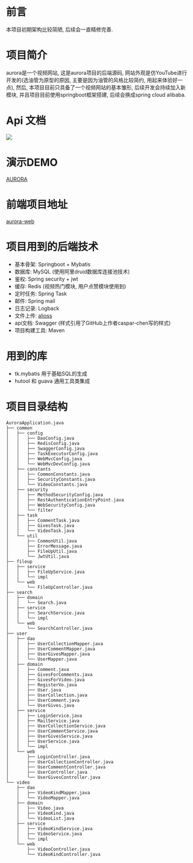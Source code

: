 # 前言
本项目初期架构比较简陋, 后续会一直精修完善.

# 项目简介
aurora是一个视频网站, 这是aurora项目的后端源码, 
网站外观是仿YouTube进行开发的(选油管为原型的原因, 主要是因为油管的风格比较简约, 用起来体验好一点),
然后, 本项目目前只具备了一个视频网站的基本雏形, 后续开发会持续加入新模块, 
并且项目目前使用springboot框架搭建, 后续会换成spring cloud alibaba.


# Api 文档
![](https://cdn.jsdelivr.net/gh/kyralo/aurora-server/aurora-server-api.png)

# 演示DEMO
[AURORA](https://aurora.kyralo.online)

# 前端项目地址
[aurora-web](https://github.com/kyralo/aurora-web)

# 项目用到的后端技术
- 基本骨架: Springboot + Mybatis
- 数据库: MySQL (使用阿里druid数据库连接池技术)
- 鉴权: Spring security + jwt
- 缓存: Redis (视频热门模块, 用户点赞模块使用到)
- 定时任务: Spring Task
- 邮件: Spring mail
- 日志记录: Logback
- 文件上传: [alioss](https://oss.console.aliyun.com/)
- api文档: Swagger (样式引用了GitHub上作者caspar-chen写的样式)
- 项目构建工具: Maven

# 用到的库
- tk.mybatis 用于基础SQL的生成
- hutool 和 guava 通用工具类集成

# 项目目录结构
    AuroraApplication.java
    ├── common
    │   ├── config
    │   │   ├── DaoConfig.java
    │   │   ├── RedisConfig.java
    │   │   ├── SwaggerConfig.java
    │   │   ├── TaskExecutorConfig.java
    │   │   ├── WebMvcConfig.java
    │   │   └── WebMvcDevConfig.java
    │   ├── constants
    │   │   ├── CommonConstants.java
    │   │   ├── SecurityConstants.java
    │   │   └── VideoConstants.java
    │   ├── security
    │   │   ├── MethodSecurityConfig.java
    │   │   ├── RestAuthenticationEntryPoint.java
    │   │   ├── WebSecurityConfig.java
    │   │   └── filter
    │   ├── task
    │   │   ├── CommentTask.java
    │   │   ├── GivesTask.java
    │   │   └── VideoTask.java
    │   └── util
    │       ├── CommonUtil.java
    │       ├── ErrorMessage.java
    │       ├── FileUpUtil.java
    │       └── JwtUtil.java
    ├── fileup
    │   ├── service
    │   │   ├── FileUpService.java
    │   │   └── impl
    │   └── web
    │       └── FileUpController.java
    ├── search
    │   ├── domain
    │   │   └── Search.java
    │   ├── service
    │   │   ├── SearchService.java
    │   │   └── impl
    │   └── web
    │       └── SearchController.java
    ├── user
    │   ├── dao
    │   │   ├── UserCollectionMapper.java
    │   │   ├── UserCommentMapper.java
    │   │   ├── UserGivesMapper.java
    │   │   └── UserMapper.java
    │   ├── domain
    │   │   ├── Comment.java
    │   │   ├── GivesForComments.java
    │   │   ├── GivesForVideo.java
    │   │   ├── RegisterVo.java
    │   │   ├── User.java
    │   │   ├── UserCollection.java
    │   │   ├── UserComment.java
    │   │   └── UserGives.java
    │   ├── service
    │   │   ├── LoginService.java
    │   │   ├── MailService.java
    │   │   ├── UserCollectionService.java
    │   │   ├── UserCommentService.java
    │   │   ├── UserGivesService.java
    │   │   ├── UserService.java
    │   │   └── impl
    │   └── web
    │       ├── LoginController.java
    │       ├── UserCollectionController.java
    │       ├── UserCommentController.java
    │       ├── UserController.java
    │       └── UserGivesController.java
    └── video
        ├── dao
        │   ├── VideoKindMapper.java
        │   └── VideoMapper.java
        ├── domain
        │   ├── Video.java
        │   ├── VideoKind.java
        │   └── VideoList.java
        ├── service
        │   ├── VideoKindService.java
        │   ├── VideoService.java
        │   └── impl
        └── web
            ├── VideoController.java
            └── VideoKindController.java


